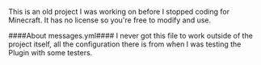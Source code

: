 This is an old project I was working on before I stopped coding for Minecraft. It has no license so you're free to modify and use.

####About messages.yml####
I never got this file to work outside of the project itself, all the configuration there is from when I was testing the Plugin with some testers.
